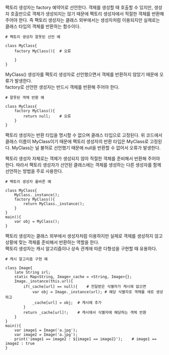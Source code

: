 팩토리 생성자는 factory 예약어로 선언한다. 객체를 생성할 때 호출할 수 있지만, 생성자 호출만으로 객체가 생성되지는 않기 때문에 팩토리 생성자에서 적절한 객체를 반환해 주어야 한다. 즉 팩토리 생성자는 클래스 외부에서는 생성자처럼 이용되지만 실제로는 클래스 타입의 객체를 반환하는 함수이다.
```
# 팩토리 생성자 잘못된 선언 예

class MyClass{
    factory MyClass(){  # 오류

    }
}
```
MyClass() 생성자를 팩토리 생성자로 선언했으면서 객체를 반환하지 않았기 때문에 오류가 발생한다.  
factory로 선언한 생성자는 반드시 객체를 반환해 주어야 한다.
```
# 잘못된 객체 반환 예

class MyClass{
    factory MyClass(){
        return null;    # 오류
    }
}
```
팩토리 생성자는 반환 타입을 명시할 수 없으며 클래스 타입으로 고정된다. 위 코드에서 클래스 이름이 MyClass이기 때문에 팩토리 생성자의 반환 타입은 MyClass로 고정된다. MyClass는 널 불허로 선언했기 때문에 null을 반환할 수 없어서 오류가 발생한다.  

팩토리 생성자 자체로는 객체가 생성되지 않아 적절한 객체를 준비해서 반환해 주어야 한다. 따라서 팩토리 생성자가 선언된 클래스에는 객체를 생성하는 다른 생성자를 함께 선언하는 방법을 주로 사용한다.
```
# 팩토리 생성자 올바른 예

class MyClass{
    MyClass._instance();
    factory MyClass(){
        return MyClass._instance();
    }
}
main(){
    var obj = MyClass();
}
```
팩토리 생성자는 클래스 외부에서 생성자처럼 이용하지만 실제로 객체를 생성하지 않고 상황에 맞는 객체를 준비해서 반환하는 역할을 한다.  
팩토리 생성자는 캐시 알고리즘이나 상속 관계에 따른 다형성을 구현할 때 유용하다.
```
# 캐시 알고리즘 구현 예

class Image{
    late String srl;
    static Map<String, Image>_cache = <String, Image>{};
    Image._instance(this.url){
        if(_cache[url] == null){    # 전달받은 식별자가 캐시에 없으면
            var obj = Image._instance(url); # 해당 식별자로 객체를 새로 생성하고
            _cache[url] = obj;  # 캐시에 추가
        }
        return _cache[url]!;    # 캐시에서 식별자에 해당하는 객체 반환
    }
}
main(){
    var image1 = Image('a.jpg');
    var image2 = Image('a.jpg');
    print('image1 == image2 : ${image1 == image2}');    # image1 == image2 : true
}